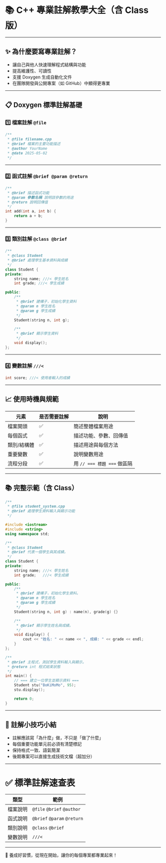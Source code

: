 
# 📚 C++ 專業註解教學大全（含 Class 版）

---

## ✨ 為什麼要寫專業註解？

- 讓自己與他人快速理解程式結構與功能
- 提高維護性、可讀性
- 支援 Doxygen 生成自動化文件
- 在團隊開發與公開專案（如 GitHub）中顯得更專業

---

## 📋 Doxygen 標準註解基礎

### 1️⃣ 檔案註解 `@file`

```cpp
/**
 * @file filename.cpp
 * @brief 檔案的主要功能描述
 * @author YourName
 * @date 2025-05-02
 */
```

---

### 2️⃣ 函式註解 `@brief @param @return`

```cpp
/**
 * @brief 描述函式功能
 * @param 參數名稱 說明該參數的用途
 * @return 說明回傳值
 */
int add(int a, int b) {
    return a + b;
}
```

---

### 3️⃣ 類別註解 `@class @brief`

```cpp
/**
 * @class Student
 * @brief 處理學生基本資料與成績
 */
class Student {
private:
    string name; ///< 學生姓名
    int grade; ///< 學生成績

public:
    /**
     * @brief 建構子，初始化學生資料
     * @param n 學生姓名
     * @param g 學生成績
     */
    Student(string n, int g);

    /**
     * @brief 顯示學生資料
     */
    void display();
};
```

---

### 4️⃣ 變數註解 `///<`

```cpp
int score; ///< 使用者輸入的成績
```

---

## 📈 使用時機與規範

| 元素        | 是否需要註解 | 說明                        |
|-------------|--------------|------------------------------|
| 檔案開頭    | ✅             | 簡述整體檔案用途            |
| 每個函式    | ✅             | 描述功能、參數、回傳值      |
| 類別/結構體 | ✅             | 描述用途與每個方法          |
| 重要變數    | ✅             | 說明變數用途                |
| 流程分段    | ✅             | 用 `// === 標題 ===` 做區隔 |

---

## 📚 完整示範（含 Class）

```cpp
/**
 * @file student_system.cpp
 * @brief 處理學生資料輸入與顯示功能
 */

#include <iostream>
#include <string>
using namespace std;

/**
 * @class Student
 * @brief 代表一個學生與其成績。
 */
class Student {
private:
    string name; ///< 學生姓名
    int grade;   ///< 學生成績

public:
    /**
     * @brief 建構子，初始化學生資料。
     * @param n 學生姓名
     * @param g 學生成績
     */
    Student(string n, int g) : name(n), grade(g) {}

    /**
     * @brief 顯示學生姓名與成績。
     */
    void display() {
        cout << "姓名: " << name << ", 成績: " << grade << endl;
    }
};

/**
 * @brief 主程式，測試學生資料輸入與顯示。
 * @return int 程式結束狀態
 */
int main() {
    // === 建立一位學生並顯示資料 ===
    Student stu("BoKiMoMo", 95);
    stu.display();

    return 0;
}
```

---

## 🎯 註解小技巧小結

- 註解應該寫「為什麼」做，不只是「做了什麼」
- 每個重要功能單元前必須有清楚標記
- 保持格式一致、語氣簡潔
- 後期專案可以直接生成技術文檔（超加分）

---

# ✅ 標準註解速查表

| 類型     | 範例                      |
|----------|----------------------------|
| 檔案說明 | `@file` `@brief` `@author` |
| 函式說明 | `@brief` `@param` `@return` |
| 類別說明 | `@class` `@brief`           |
| 變數說明 | `///<`                      |

---

📢 養成好習慣，從現在開始，讓你的每個專案都專業起來！
